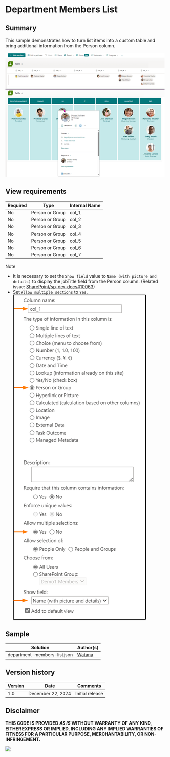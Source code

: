 # Department Members List

## Summary

This sample demonstrates how to turn list items into a custom table and bring additional information from the Person column.

![screenshot of the sample](./assets/screenshot.png)


## View requirements
Required|Type|Internal Name
--------|----|-
No | Person or Group | col_1
No | Person or Group | col_2
No | Person or Group | col_3
No | Person or Group | col_4
No | Person or Group | col_5
No | Person or Group | col_6
No | Person or Group | col_7

> [!NOTE]  
> - It is necessary to set the `Show field` value to `Name (with picture and details)` to display the jobTitle field from the Person column. (Related issue: [SharePoint/sp-dev-docs#10063](https://github.com/SharePoint/sp-dev-docs/issues/10063))  
> - Set `Allow multiple sections` to `Yes`.  
>    ![screenshot of the sample](./assets/column-setting.png)

## Sample

Solution|Author(s)
--------|---------
department-members-list.json | [Watana](https://github.com/watana2)


## Version history
Version|Date|Comments
-------|----|-
1.0    | December 22, 2024 | Initial release


## Disclaimer
**THIS CODE IS PROVIDED *AS IS* WITHOUT WARRANTY OF ANY KIND, EITHER EXPRESS OR IMPLIED, INCLUDING ANY IMPLIED WARRANTIES OF FITNESS FOR A PARTICULAR PURPOSE, MERCHANTABILITY, OR NON-INFRINGEMENT.**

<img src="https://pnptelemetry.azurewebsites.net/list-formatting/view-samples/department-members-list" />

